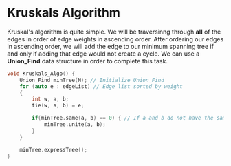 # Kruskals Algorithm
Kruskal's algorithm is quite simple. We will be traversinng through **all** of the edges in order of edge weights in ascending order. After ordering our edges in ascending order, we will add the edge to our minimum spanning tree if and only if adding that edge would not create a cycle. We can use a **Union_Find** data structure in order to complete this task.

```cpp
void Kruskals_Algo() {
    Union_Find minTree(N); // Initialize Union_Find
    for (auto e : edgeList) // Edge list sorted by weight
    {
        int w, a, b;
        tie(w, a, b) = e;

        if(minTree.same(a, b) == 0) { // If a and b do not have the same representative
            minTree.unite(a, b);
        }
    }

    minTree.expressTree();
}
